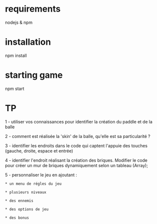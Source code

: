 # requirements
nodejs & npm

# installation
npm install

# starting game
npm start

# TP 
1 - utiliser vos connaissances pour identifier la création du paddle et de la balle

2 - comment est réalisée la 'skin' de la balle, qu'elle est sa particularité ?

3 - identifier les endroits dans le code qui captent l'appuie des touches (gauche, droite, espace et entrée)

4 - identifier l'endroit réalisant la création des briques. 
    Modifier le code pour créer un mur de briques dynamiquement selon un tableau (Array);
    
5 - personnaliser le jeu en ajoutant :

    * un menu de régles du jeu
    
    * plusieurs niveaux
    
    * des ennemis
    
    * des options de jeu
    
    * des bonus
